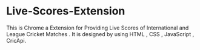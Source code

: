 # Live-Scores-Extension
This is Chrome a Extension for Providing Live Scores of International and League Cricket Matches . It is designed by using HTML , CSS , JavaScript , CricApi.
